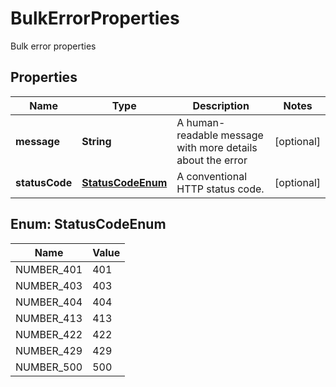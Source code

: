 

# BulkErrorProperties

Bulk error properties

## Properties

Name | Type | Description | Notes
------------ | ------------- | ------------- | -------------
**message** | **String** | A human-readable message with more details about the error |  [optional]
**statusCode** | [**StatusCodeEnum**](#StatusCodeEnum) | A conventional HTTP status code. |  [optional]



## Enum: StatusCodeEnum

Name | Value
---- | -----
NUMBER_401 | 401
NUMBER_403 | 403
NUMBER_404 | 404
NUMBER_413 | 413
NUMBER_422 | 422
NUMBER_429 | 429
NUMBER_500 | 500



